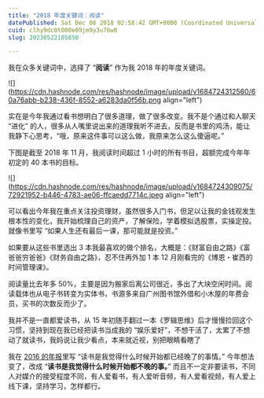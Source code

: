 ```yaml
---
title: "2018 年度关键词：阅读"
datePublished: Sat Dec 08 2018 02:58:42 GMT+0000 (Coordinated Universal Time)
cuid: clhy9dc0t000e09jm9y3u76w0
slug: 20230522105850

---
```


我在众多关键词中，选择了 “**阅读**” 作为我 2018 年的年度关键词。

![](https://cdn.hashnode.com/res/hashnode/image/upload/v1684724312560/60a76abb-b238-436f-8552-a6283da0f56b.png align="left")

实在是今年我通过看书想明白了很多道理，做了很多改变。我不是个通过和人聊天 “进化” 的人，很多从人嘴里说出来的道理我听不进去，反而是书里的鸡汤，能让我静下心思考，“哦，原来这件事可以这么做，我原来怎么这么傻逼呢。”

下图是截至 2018 年 11 月，我阅读时间超过 1 小时的所有书目，超额完成今年年初定的 40 本书的目标。

![](https://cdn.hashnode.com/res/hashnode/image/upload/v1684724309075/72921952-b446-4783-ae06-ffcaedd7714c.jpeg align="left")

可以看出今年我在重点关注投资理财，虽然很多入门书，但足以让我的金钱观发生根本性的变化，我开始梳理自己的资产，了解保险，学着模拟选股票，实操定投。就像书里写 “如果人生还有最后一课，那可能就是投资。”

如果要从这些书里选出 3 本我最喜欢的做个排名，大概是：《财富自由之路》《富爸爸穷爸爸》《财务自由之路》，忍不住再外加 1 本 12 月刚看完的《博恩・崔西的时间管理课》。

阅读量比去年多 50%，主要是因为搬家后离公司很近，多出了大块空闲时间。阅读载体也从电子书转变为实体书，书源多来自广州图书馆外借和小木屋的年费会员，买书的次数反而少了。

我并不是一直都爱读书，从 15 年初随手翻过一本《罗辑思维》后才慢慢捡回这个习惯，坚持到现在我已经把读书当成我的 “娱乐爱好”，不想干活了，太累了不想动了就读书，我妈说让我少看点，本来就近视，别把眼睛看瞎了

我在 [2016 的年报](http://mp.weixin.qq.com/s?__biz=MzI3MzU5MDA1OQ==&mid=2247483812&idx=1&sn=6bbb48b9e4c00b1de34dd2f84b6c3d81&chksm=eb21b3e0dc563af660bfa8ec0a4fa3f63e618444b355e873663c4c939be55dfe06fb3de9c45f&scene=21#wechat_redirect)里写 “读书是我觉得什么时候开始都已经晚了的事情。” 今年想法变了，改成 “**读书是我觉得什么时候开始都不晚的事。**” 而且不一定非要读书，不同人对媒介的接受程度不同，有人爱看书，有人爱听音频，有人爱看视频，有人爱上线下课，坚持学习，怎样都行。